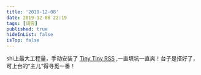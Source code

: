 ```yaml
---
title: '2019-12-08'
date: 2019-12-08 22:19
tags: [词穷]
published: true
hideInList: false
isTop: false
---
```


shi上最大工程量，手动安装了 [Tiny Tiny RSS](https://tt-rss.org/) ,一直填坑一直爽！台子是搭好了，可上台的“主儿”得寻觅一番！
